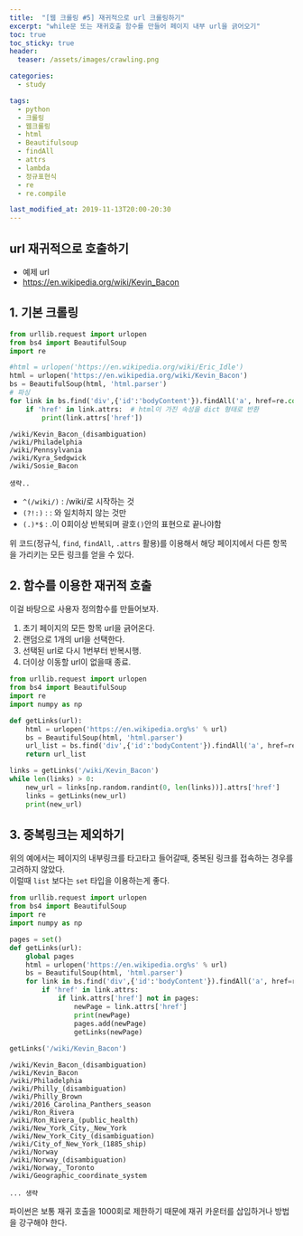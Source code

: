 ```yaml
---
title:  "[웹 크롤링 #5] 재귀적으로 url 크롤링하기"
excerpt: "while문 또는 재귀호출 함수를 만들어 페이지 내부 url을 긁어오기"
toc: true
toc_sticky: true
header:
  teaser: /assets/images/crawling.png

categories:
  - study

tags:
  - python
  - 크롤링
  - 웹크롤링
  - html
  - Beautifulsoup
  - findAll
  - attrs
  - lambda
  - 정규표현식
  - re
  - re.compile

last_modified_at: 2019-11-13T20:00-20:30
---
```



## url 재귀적으로 호출하기  

- 예제 url
- https://en.wikipedia.org/wiki/Kevin_Bacon

## 1. 기본 크롤링  


```python
from urllib.request import urlopen
from bs4 import BeautifulSoup
import re

#html = urlopen('https://en.wikipedia.org/wiki/Eric_Idle')
html = urlopen('https://en.wikipedia.org/wiki/Kevin_Bacon')
bs = BeautifulSoup(html, 'html.parser')
# 파싱
for link in bs.find('div',{'id':'bodyContent'}).findAll('a', href=re.compile("^(/wiki/)((?!:).)*$")):
    if 'href' in link.attrs:  # html이 가진 속성을 dict 형태로 반환
        print(link.attrs['href'])
```

    /wiki/Kevin_Bacon_(disambiguation)
    /wiki/Philadelphia
    /wiki/Pennsylvania
    /wiki/Kyra_Sedgwick
    /wiki/Sosie_Bacon

    생략..

- `^(/wiki/)` : /wiki/로 시작하는 것  
- `(?!:)` : : 와 일치하지 않는 것만
- `(.)*$` : .이 0회이상 반복되며 괄호`()`안의 표현으로 끝나야함  


위 코드(정규식, `find`, `findAll`, `.attrs` 활용)를 이용해서 해당 페이지에서 다른 항목을 가리키는 모든 링크를 얻을 수 있다.  

## 2. 함수를 이용한 재귀적 호출  


이걸 바탕으로 사용자 정의함수를 만들어보자.  

1. 초기 페이지의 모든 항목 url을 긁어온다.  
2. 랜덤으로 1개의 url을 선택한다.  
3. 선택된 url로 다시 1번부터 반복시행.  
4. 더이상 이동할 url이 없을때 종료.  


```python
from urllib.request import urlopen
from bs4 import BeautifulSoup
import re
import numpy as np

def getLinks(url):
    html = urlopen('https://en.wikipedia.org%s' % url)
    bs = BeautifulSoup(html, 'html.parser')
    url_list = bs.find('div',{'id':'bodyContent'}).findAll('a', href=re.compile("^(/wiki/)((?!:).)*$"))
    return url_list

links = getLinks('/wiki/Kevin_Bacon')
while len(links) > 0:
    new_url = links[np.random.randint(0, len(links))].attrs['href']
    links = getLinks(new_url)
    print(new_url)
```

## 3. 중복링크는 제외하기  

위의 예에서는 페이지의 내부링크를 타고타고 들어갈때, 중복된 링크를 접속하는 경우를 고려하지 않았다.  
이럴때 `list` 보다는 `set` 타입을 이용하는게 좋다.  


```python
from urllib.request import urlopen
from bs4 import BeautifulSoup
import re
import numpy as np

pages = set()
def getLinks(url):
    global pages
    html = urlopen('https://en.wikipedia.org%s' % url)
    bs = BeautifulSoup(html, 'html.parser')
    for link in bs.find('div',{'id':'bodyContent'}).findAll('a', href=re.compile("^(/wiki/)((?!:).)*$")):
        if 'href' in link.attrs:
            if link.attrs['href'] not in pages:
                newPage = link.attrs['href']
                print(newPage)
                pages.add(newPage)
                getLinks(newPage)
                
getLinks('/wiki/Kevin_Bacon')
```

    /wiki/Kevin_Bacon_(disambiguation)
    /wiki/Kevin_Bacon
    /wiki/Philadelphia
    /wiki/Philly_(disambiguation)
    /wiki/Philly_Brown
    /wiki/2016_Carolina_Panthers_season
    /wiki/Ron_Rivera
    /wiki/Ron_Rivera_(public_health)
    /wiki/New_York_City,_New_York
    /wiki/New_York_City_(disambiguation)
    /wiki/City_of_New_York_(1885_ship)
    /wiki/Norway
    /wiki/Norway_(disambiguation)
    /wiki/Norway,_Toronto
    /wiki/Geographic_coordinate_system

    ... 생략


파이썬은 보통 재귀 호출을 1000회로 제한하기 때문에 재귀 카운터를 삽입하거나 방법을 강구해야 한다.  

